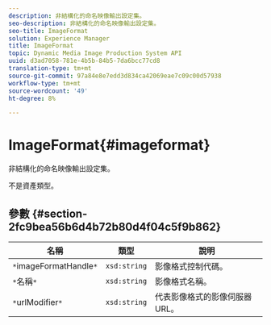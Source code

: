 ```yaml
---
description: 非結構化的命名映像輸出設定集。
seo-description: 非結構化的命名映像輸出設定集。
seo-title: ImageFormat
solution: Experience Manager
title: ImageFormat
topic: Dynamic Media Image Production System API
uuid: d3ad7058-781e-4b5b-84b5-7da6bcc77cd8
translation-type: tm+mt
source-git-commit: 97a84e8e7edd3d834ca42069eae7c09c00d57938
workflow-type: tm+mt
source-wordcount: '49'
ht-degree: 8%

---
```



# ImageFormat{#imageformat}

非結構化的命名映像輸出設定集。

不是資產類型。

## 參數 {#section-2fc9bea56b6d4b72b80d4f04c5f9b862}

| 名稱 | 類型 | 說明 |
|---|---|---|
| `*`imageFormatHandle`*` | `xsd:string` | 影像格式控制代碼。 |
| `*`名稱`*` | `xsd:string` | 影像格式名稱。 |
| `*`urlModifier`*` | `xsd:string` | 代表影像格式的影像伺服器URL。 |


